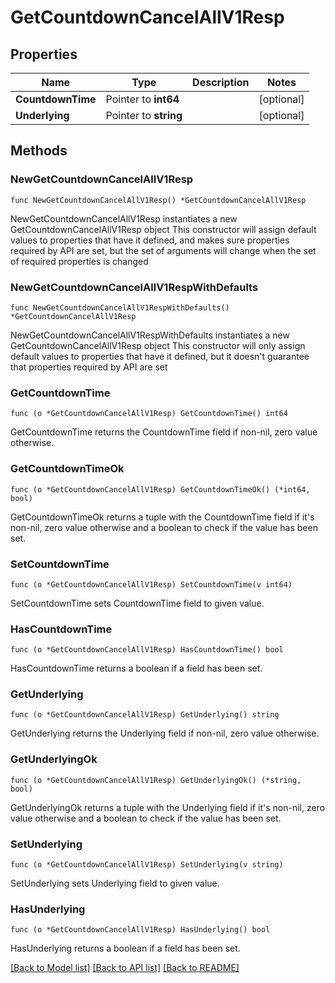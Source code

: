 # GetCountdownCancelAllV1Resp

## Properties

Name | Type | Description | Notes
------------ | ------------- | ------------- | -------------
**CountdownTime** | Pointer to **int64** |  | [optional] 
**Underlying** | Pointer to **string** |  | [optional] 

## Methods

### NewGetCountdownCancelAllV1Resp

`func NewGetCountdownCancelAllV1Resp() *GetCountdownCancelAllV1Resp`

NewGetCountdownCancelAllV1Resp instantiates a new GetCountdownCancelAllV1Resp object
This constructor will assign default values to properties that have it defined,
and makes sure properties required by API are set, but the set of arguments
will change when the set of required properties is changed

### NewGetCountdownCancelAllV1RespWithDefaults

`func NewGetCountdownCancelAllV1RespWithDefaults() *GetCountdownCancelAllV1Resp`

NewGetCountdownCancelAllV1RespWithDefaults instantiates a new GetCountdownCancelAllV1Resp object
This constructor will only assign default values to properties that have it defined,
but it doesn't guarantee that properties required by API are set

### GetCountdownTime

`func (o *GetCountdownCancelAllV1Resp) GetCountdownTime() int64`

GetCountdownTime returns the CountdownTime field if non-nil, zero value otherwise.

### GetCountdownTimeOk

`func (o *GetCountdownCancelAllV1Resp) GetCountdownTimeOk() (*int64, bool)`

GetCountdownTimeOk returns a tuple with the CountdownTime field if it's non-nil, zero value otherwise
and a boolean to check if the value has been set.

### SetCountdownTime

`func (o *GetCountdownCancelAllV1Resp) SetCountdownTime(v int64)`

SetCountdownTime sets CountdownTime field to given value.

### HasCountdownTime

`func (o *GetCountdownCancelAllV1Resp) HasCountdownTime() bool`

HasCountdownTime returns a boolean if a field has been set.

### GetUnderlying

`func (o *GetCountdownCancelAllV1Resp) GetUnderlying() string`

GetUnderlying returns the Underlying field if non-nil, zero value otherwise.

### GetUnderlyingOk

`func (o *GetCountdownCancelAllV1Resp) GetUnderlyingOk() (*string, bool)`

GetUnderlyingOk returns a tuple with the Underlying field if it's non-nil, zero value otherwise
and a boolean to check if the value has been set.

### SetUnderlying

`func (o *GetCountdownCancelAllV1Resp) SetUnderlying(v string)`

SetUnderlying sets Underlying field to given value.

### HasUnderlying

`func (o *GetCountdownCancelAllV1Resp) HasUnderlying() bool`

HasUnderlying returns a boolean if a field has been set.


[[Back to Model list]](../README.md#documentation-for-models) [[Back to API list]](../README.md#documentation-for-api-endpoints) [[Back to README]](../README.md)


